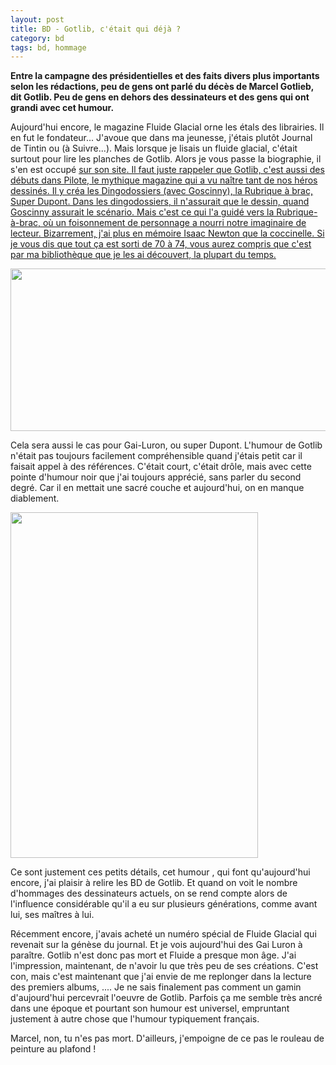 ```yaml
---
layout: post
title: BD - Gotlib, c'était qui déjà ?
category: bd
tags: bd, hommage
---
```

**Entre la campagne des présidentielles et des faits divers plus importants selon les rédactions, peu de gens ont parlé du décès de Marcel Gotlieb, dit Gotlib. Peu de gens en dehors des dessinateurs et des gens qui ont grandi avec cet humour.**

Aujourd'hui encore, le magazine Fluide Glacial orne les étals des librairies. Il en fut le fondateur... J'avoue que dans ma jeunesse, j'étais plutôt Journal de Tintin ou (à Suivre...). Mais lorsque je lisais un fluide glacial, c'était surtout pour lire les planches de Gotlib. Alors je vous passe la biographie, il s'en est occupé <span style="text-decoration:underline;"><a href="http://marcelgotlib.com/High/bio.html">sur son site</a>. Il faut juste rappeler que Gotlib, c'est aussi des débuts dans Pilote, le mythique magazine qui a vu naître tant de nos héros dessinés. Il y créa les Dingodossiers (avec Goscinny), la Rubrique à brac, Super Dupont. Dans les dingodossiers, il n'assurait que le dessin, quand Goscinny assurait le scénario. Mais c'est ce qui l'a guidé vers la Rubrique-à-brac, où un foisonnement de personnage a nourri notre imaginaire de lecteur. Bizarrement, j'ai plus en mémoire Isaac Newton que la coccinelle. Si je vous dis que tout ça est sorti de 70 à 74, vous aurez compris que c'est par ma bibliothèque que je les ai découvert, la plupart du temps.

<img class="aligncenter size-medium" src="http://www.feeling-trend.com/wp-content/uploads/2014/07/10569161_10152572611109604_975724635_n.jpg" alt="" width="538" height="260">

Cela sera aussi le cas pour Gai-Luron, ou super Dupont. L'humour de Gotlib n'était pas toujours facilement compréhensible quand j'étais petit car il faisait appel à des références. C'était court, c'était drôle, mais avec cette pointe d'humour noir que j'ai toujours apprécié, sans parler du second degré. Car il en mettait une sacré couche et aujourd'hui, on en manque diablement.

<img class="size-medium alignleft" src="http://www.bedetheque.com/media/ParaBD/1874posterSuperdupont1_19022009_131834.jpg" alt="" width="396" height="553">

Ce sont justement ces petits détails, cet humour , qui font qu'aujourd'hui encore, j'ai plaisir à relire les BD de Gotlib. Et quand on voit le nombre d'hommages des dessinateurs actuels, on se rend compte alors de l'influence considérable qu'il a eu sur plusieurs générations, comme avant lui, ses maîtres à lui.

Récemment encore, j'avais acheté un numéro spécial de Fluide Glacial qui revenait sur la génèse du journal. Et je vois aujourd'hui des Gai Luron à paraître. Gotlib n'est donc pas mort et Fluide a presque mon âge. J'ai l'impression, maintenant, de n'avoir lu que très peu de ses créations. C'est con, mais c'est maintenant que j'ai envie de me replonger dans la lecture des premiers albums, .... Je ne sais finalement pas comment un gamin d'aujourd'hui percevrait l'oeuvre de Gotlib. Parfois ça me semble très ancré dans une époque et pourtant son humour est universel, empruntant justement à autre chose que l'humour typiquement français.

Marcel, non, tu n'es pas mort. D'ailleurs, j'empoigne de ce pas le rouleau de peinture au plafond !
